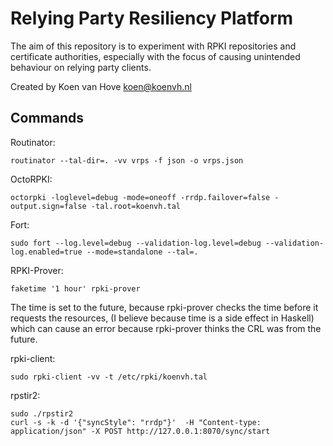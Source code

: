Relying Party Resiliency Platform
=================================
The aim of this repository is to experiment with RPKI repositories and certificate authorities,
especially with the focus of causing unintended behaviour on relying party clients.

Created by Koen van Hove <koen@koenvh.nl>

Commands
--------
Routinator:
```
routinator --tal-dir=. -vv vrps -f json -o vrps.json
```

OctoRPKI:
```
octorpki -loglevel=debug -mode=oneoff -rrdp.failover=false -output.sign=false -tal.root=koenvh.tal
```

Fort:
```
sudo fort --log.level=debug --validation-log.level=debug --validation-log.enabled=true --mode=standalone --tal=.
```

RPKI-Prover:
```
faketime '1 hour' rpki-prover
```
The time is set to the future, because rpki-prover checks the time before it requests the resources,
(I believe because time is a side effect in Haskell) which can cause an error because rpki-prover 
thinks the CRL was from the future. 

rpki-client:
```
sudo rpki-client -vv -t /etc/rpki/koenvh.tal
```

rpstir2:
```
sudo ./rpstir2
curl -s -k -d '{"syncStyle": "rrdp"}'  -H "Content-type: application/json" -X POST http://127.0.0.1:8070/sync/start
```

